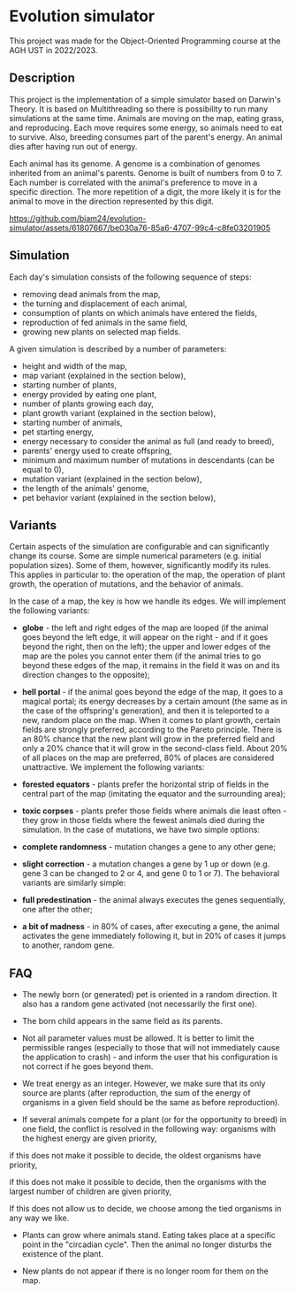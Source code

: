 # Evolution simulator

This project was made for the Object-Oriented Programming course at the AGH UST in 2022/2023.

## Description
This project is the implementation of a simple simulator based on Darwin's Theory. It is based on Multithreading so there is possibility to run many simulations at the same time. Animals are moving on the map, eating grass, and reproducing. Each move requires some energy, so animals need to eat to survive. Also, breeding consumes part of the parent's energy. An animal dies after having run out of energy.

Each animal has its genome. A genome is a combination of genomes inherited from an animal's parents. Genome is built of numbers from 0 to 7. Each number is correlated with the animal's preference to move in a specific direction.
The more repetition of a digit, the more likely it is for the animal to move in the direction represented by this digit.

https://github.com/bjam24/evolution-simulator/assets/61807667/be030a76-85a6-4707-99c4-c8fe03201905

## Simulation
Each day's simulation consists of the following sequence of steps:

- removing dead animals from the map,
- the turning and displacement of each animal,
- consumption of plants on which animals have entered the fields,
- reproduction of fed animals in the same field,
- growing new plants on selected map fields.

A given simulation is described by a number of parameters:

- height and width of the map,
- map variant (explained in the section below),
- starting number of plants,
- energy provided by eating one plant,
- number of plants growing each day,
- plant growth variant (explained in the section below),
- starting number of animals,
- pet starting energy,
- energy necessary to consider the animal as full (and ready to breed),
- parents' energy used to create offspring,
- minimum and maximum number of mutations in descendants (can be equal to 0),
- mutation variant (explained in the section below),
- the length of the animals' genome,
- pet behavior variant (explained in the section below),

## Variants
Certain aspects of the simulation are configurable and can significantly change its course. Some are simple numerical parameters (e.g. initial population sizes). Some of them, however, significantly modify its rules. 
This applies in particular to: the operation of the map, the operation of plant growth, the operation of mutations, and the behavior of animals.

In the case of a map, the key is how we handle its edges. We will implement the following variants:

- **globe** - the left and right edges of the map are looped (if the animal goes beyond the left edge, it will appear on the right - and if it goes beyond the right, then on the left); the upper and lower edges of the map are the poles 
you cannot enter them (if the animal tries to go beyond these edges of the map, it remains in the field it was on and its direction changes to the opposite);

- **hell portal** - if the animal goes beyond the edge of the map, it goes to a magical portal; its energy decreases by a certain amount (the same as in the case of the offspring's generation), and then it is teleported to a new,
random place on the map. When it comes to plant growth, certain fields are strongly preferred, according to the Pareto principle. There is an 80% chance that the new plant will grow in the preferred field and only a 20% chance
 that it will grow in the second-class field. About 20% of all places on the map are preferred, 80% of places are considered unattractive. We implement the following variants:

- **forested equators** - plants prefer the horizontal strip of fields in the central part of the map (imitating the equator and the surrounding area);

- **toxic corpses** - plants prefer those fields where animals die least often - they grow in those fields where the fewest animals died during the simulation.
In the case of mutations, we have two simple options:

- **complete randomness** - mutation changes a gene to any other gene;

- **slight correction** - a mutation changes a gene by 1 up or down (e.g. gene 3 can be changed to 2 or 4, and gene 0 to 1 or 7).
The behavioral variants are similarly simple:

- **full predestination** - the animal always executes the genes sequentially, one after the other;

- **a bit of madness** - in 80% of cases, after executing a gene, the animal activates the gene immediately following it, but in 20% of cases it jumps to another, random gene.

## FAQ

- The newly born (or generated) pet is oriented in a random direction. It also has a random gene activated (not necessarily the first one).

- The born child appears in the same field as its parents.

- Not all parameter values must be allowed. It is better to limit the permissible ranges (especially to those that will not immediately cause the application to crash) - and inform the user that his configuration is not correct if he goes beyond them.

- We treat energy as an integer. However, we make sure that its only source are plants (after reproduction, the sum of the energy of organisms in a given field should be the same as before reproduction).

- If several animals compete for a plant (or for the opportunity to breed) in one field, the conflict is resolved in the following way:
organisms with the highest energy are given priority,

if this does not make it possible to decide, the oldest organisms have priority,

if this does not make it possible to decide, then the organisms with the largest number of children are given priority,

If this does not allow us to decide, we choose among the tied organisms in any way we like.

- Plants can grow where animals stand. Eating takes place at a specific point in the "circadian cycle". Then the animal no longer disturbs the existence of the plant.
 
- New plants do not appear if there is no longer room for them on the map.
